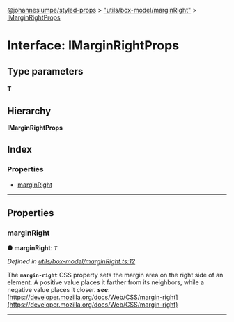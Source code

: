 [@johanneslumpe/styled-props](../README.md) > ["utils/box-model/marginRight"](../modules/_utils_box_model_marginright_.md) > [IMarginRightProps](../interfaces/_utils_box_model_marginright_.imarginrightprops.md)

# Interface: IMarginRightProps

## Type parameters
#### T 
## Hierarchy

**IMarginRightProps**

## Index

### Properties

* [marginRight](_utils_box_model_marginright_.imarginrightprops.md#marginright)

---

## Properties

<a id="marginright"></a>

###  marginRight

**● marginRight**: *`T`*

*Defined in [utils/box-model/marginRight.ts:12](https://github.com/johanneslumpe/styled-props/blob/3abf398/src/utils/box-model/marginRight.ts#L12)*

The **`margin-right`** CSS property sets the margin area on the right side of an element. A positive value places it farther from its neighbors, while a negative value places it closer.
*__see__*: [https://developer.mozilla.org/docs/Web/CSS/margin-right](https://developer.mozilla.org/docs/Web/CSS/margin-right)

___

